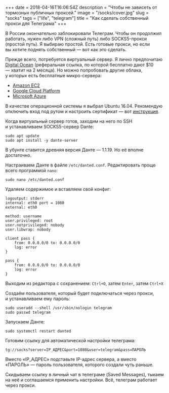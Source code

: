 +++
date = 2018-04-16T16:06:54Z
description = "Чтобы не зависеть от тормозных публичных проксей."
image = "/socks/cover.jpg"
slug = "socks"
tags = ["life", "telegram"]
title = "Как сделать собственный прокси для Телеграма"
+++

В России окончательно заблокировали Телеграм. Чтобы он продолжил работать, нужен либо VPN (сложный путь) либо SOCKS5-прокси (простой путь). Я выбираю простой. Есть готовые прокси, но если вы хотите поднять собственный — вот как это сделать.

Прежде всего, потребуется виртуальный сервер. Я лично предпочитаю [Digital Ocean](https://m.do.co/c/b862c8d73641) (реферальная ссылка, по которой бесплатно дают $10 — хватит на 2 месяца). Но можно попробовать другие облака, у которых есть бесплатные микро-сервера:

- [Amazon EC2](https://aws.amazon.com/ru/ec2/)
- [Google Cloud Platform](https://cloud.google.com/compute/pricing)
- [Microsoft Azure](https://azure.microsoft.com/en-us/pricing/details/app-service/)

В качестве операционной системы я выбрал Ubuntu 16.04. Рекомендую отключить вход под рутом и настроить сертификат — вот [инструкция](https://www.digitalocean.com/community/tutorials/initial-server-setup-with-ubuntu-16-04).

Когда виртуальный сервер готов, заходим на него по SSH и устанавливаем SOCKS5-сервер Dante:

```
sudo apt update
sudo apt install -y dante-server
```

В убунте ставится древняя версия Данте — 1.1.19. Но её вполне достаточно.

Настраиваем Данте в файле `/etc/danted.conf`. Редактировать проще всего программой `nano`:

    sudo nano /etc/danted.conf

Удаляем содержимое и вставляем свой конфиг:

```
logoutput: stderr
internal: eth0 port = 1080
external: eth0

method: username
user.privileged: root
user.notprivileged: nobody
user.libwrap: nobody

client pass {
    from: 0.0.0.0/0 to: 0.0.0.0/0
    log: error
}

pass {
    from: 0.0.0.0/0 to: 0.0.0.0/0
    log: error
}
```

Выходим из редактора с сохранением: `Ctrl+O`, затем `Enter`, затем `Ctrl+X`

Создаём пользователя, который будет подключаться через прокси, и устанавливаем ему пароль:

```
sudo useradd --shell /usr/sbin/nologin telegram
sudo passwd telegram
```

Запускаем Данте:

    sudo systemctl restart danted

Готовим ссылку для автоматической настройки телеграма:

    tg://socks?server=IP_АДРЕС&port=1080&user=telegram&pass=ПАРОЛЬ

Вместо «IP_АДРЕС» подставьте IP-адрес сервера, а вместо «ПАРОЛЬ» — пароль пользователя, которого создали чуть раньше.

Скидываем ссылку в личный чат в телеграме (Saved Messages), тыкаем на неё и соглашаемся применить настройки. Всё, телеграм работает через прокси.

